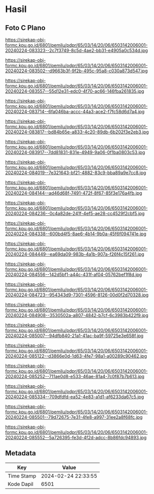 # Hasil

## Foto C Plano

https://sirekap-obj-formc.kpu.go.id/6801/pemilu/pdpr/65/03/14/20/06/6503142006001-20240224-083323--2c7f3749-8c5d-4ae2-bb31-e4905a0c534d.jpg

https://sirekap-obj-formc.kpu.go.id/6801/pemilu/pdpr/65/03/14/20/06/6503142006001-20240224-083502--d9663b3f-9f2b-495c-95a8-c030a873d547.jpg

https://sirekap-obj-formc.kpu.go.id/6801/pemilu/pdpr/65/03/14/20/06/6503142006001-20240224-083557--55d12e31-edc0-4f70-ac66-146fba261835.jpg

https://sirekap-obj-formc.kpu.go.id/6801/pemilu/pdpr/65/03/14/20/06/6503142006001-20240224-083714--6fa046ba-accc-44a3-ace2-f7fc58d6d7a4.jpg

https://sirekap-obj-formc.kpu.go.id/6801/pemilu/pdpr/65/03/14/20/06/6503142006001-20240224-083817--bd84b65e-a833-4c20-89db-6b202f3e2eb3.jpg

https://sirekap-obj-formc.kpu.go.id/6801/pemilu/pdpr/65/03/14/20/06/6503142006001-20240224-083917--7dd81831-831e-4949-9a06-0f1ba0803c53.jpg

https://sirekap-obj-formc.kpu.go.id/6801/pemilu/pdpr/65/03/14/20/06/6503142006001-20240224-084019--7e321643-bf21-4882-83c9-bba89a9e7cc8.jpg

https://sirekap-obj-formc.kpu.go.id/6801/pemilu/pdpr/65/03/14/20/06/6503142006001-20240224-084144--ad46d68f-7491-472f-8f67-85f3e176a4fb.jpg

https://sirekap-obj-formc.kpu.go.id/6801/pemilu/pdpr/65/03/14/20/06/6503142006001-20240224-084236--0c4a82de-241f-4ef5-ae28-cc4529f2cbf5.jpg

https://sirekap-obj-formc.kpu.go.id/6801/pemilu/pdpr/65/03/14/20/06/6503142006001-20240224-084338--600bd4f5-8ae6-4b14-9b0a-45f6f094741e.jpg

https://sirekap-obj-formc.kpu.go.id/6801/pemilu/pdpr/65/03/14/20/06/6503142006001-20240224-084449--ea69da09-983b-4a1b-907a-f26f4c15f261.jpg

https://sirekap-obj-formc.kpu.go.id/6801/pemilu/pdpr/65/03/14/20/06/6503142006001-20240224-084556--142d5bf1-a44c-431f-af04-05762bef1f8d.jpg

https://sirekap-obj-formc.kpu.go.id/6801/pemilu/pdpr/65/03/14/20/06/6503142006001-20240224-084723--954343d9-7301-4596-8126-00d0f2d70328.jpg

https://sirekap-obj-formc.kpu.go.id/6801/pemilu/pdpr/65/03/14/20/06/6503142006001-20240224-084908--3530502a-a807-4842-b7cf-6c3983b422f9.jpg

https://sirekap-obj-formc.kpu.go.id/6801/pemilu/pdpr/65/03/14/20/06/6503142006001-20240224-085007--94dfb840-21a1-41ac-ba9f-59725e3e658f.jpg

https://sirekap-obj-formc.kpu.go.id/6801/pemilu/pdpr/65/03/14/20/06/6503142006001-20240224-085122--d3866e0d-1d63-4fe7-98a1-a00289c90462.jpg

https://sirekap-obj-formc.kpu.go.id/6801/pemilu/pdpr/65/03/14/20/06/6503142006001-20240224-085252--711ae0d8-e533-46ae-81a4-7c0f87b7b613.jpg

https://sirekap-obj-formc.kpu.go.id/6801/pemilu/pdpr/65/03/14/20/06/6503142006001-20240224-085334--709dfdfd-ea52-4e83-a1d1-af6233da67c5.jpg

https://sirekap-obj-formc.kpu.go.id/6801/pemilu/pdpr/65/03/14/20/06/6503142006001-20240224-085501--79d72675-7e31-4fe8-a997-31ee2a8f68fc.jpg

https://sirekap-obj-formc.kpu.go.id/6801/pemilu/pdpr/65/03/14/20/06/6503142006001-20240224-085552--5a726395-fe3d-4f2d-adcc-8b86fdc94893.jpg


## Metadata

| Key        | Value               |
| ---------- | ------------------- |
| Time Stamp | 2024-02-24 22:33:55 |
| Kode Dapil | 6501                |



